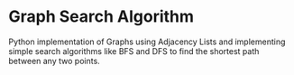 # Graph Search Algorithm
 Python implementation of Graphs using Adjacency Lists and implementing simple search algorithms like BFS and DFS to find the shortest path between any two points.
